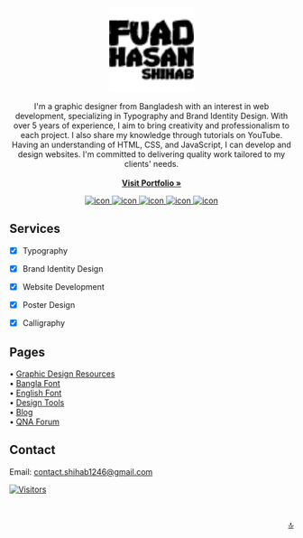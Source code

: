 <!--
**fuadhasanshihab/fuadhasanshihab** is a ✨ _special_ ✨ repository because its `README.md` (this file) appears on your GitHub profile.

Here are some ideas to get you started:

- 🔭 I’m currently working on ...
- 🌱 I’m currently learning ...
- 👯 I’m looking to collaborate on ...
- 🤔 I’m looking for help with ...
- 💬 Ask me about ...
- 📫 How to reach me: ...
- 😄 Pronouns: ...
- ⚡ Fun fact: ...
-->

<a name="top"></a>
<!-- PROJECT LOGO -->
<div align="center">
  <a href="https://github.com/fuadhasanshihab">
     <img src="https://raw.githubusercontent.com/fuadhasanshihab/img/main/footer-fuadhasanshihab.svg" alt="Fuad Hasan Shihab Logo" width="150px" height="150px">
  </a>
  <!--
  <h1 align="center">Fuad Hasan Shihab</h1>
  -->
  <p align="center">
    I'm a graphic designer from Bangladesh with an interest in web development, specializing in Typography and Brand Identity Design. With over 5 years of experience, I aim to bring creativity and professionalism to each project. I also share my knowledge through tutorials on YouTube. Having an understanding of HTML, CSS, and JavaScript, I can develop and design websites. I'm committed to delivering quality work tailored to my clients' needs.
    <br /><br/>
    <a href="https://fuadhasanshihab.blogspot.com"><strong>Visit Portfolio »</strong></a>
    <br />
  </p>
</div>

<!-- TABLE OF CONTENTS
<details>
  <summary>Table of Contents</summary>
  <ol>
    <li><a href="#follow-me-on">Follow Me On</a></li>
    <li><a href="#services">Services</a></li>
    <li><a href="#pages">Pages</a></li>
    <li><a href="#contact">Contact</a></li>
  </ol>
</details> -->

<!-- Icon - https://gist.github.com/cxmeel/0dbc95191f239b631c3874f4ccf114e2 -->
<div align="center">
<a href="https://www.facebook.com/fuadhasanshihabyt/">
    <img src="https://gist.githubusercontent.com/cxmeel/0dbc95191f239b631c3874f4ccf114e2/raw/bb4634715f95ebb209b4e0bcdd4d2d98fe64c64c/facebook-icon.svg" alt="icon" height="32">
</a>
<a href="https://www.instagram.com/fuadhasan_shihab/">
    <img src="https://gist.githubusercontent.com/cxmeel/0dbc95191f239b631c3874f4ccf114e2/raw/bb4634715f95ebb209b4e0bcdd4d2d98fe64c64c/instagram-icon.svg" alt="icon" height="32">
</a>
<a href="https://youtube.com/channel/UCVXhsiFQQAd727b5SwbbouA">
    <img src="https://gist.githubusercontent.com/cxmeel/0dbc95191f239b631c3874f4ccf114e2/raw/bb4634715f95ebb209b4e0bcdd4d2d98fe64c64c/youtube-icon.svg" alt="icon" width="32">
</a>
<a href="https://www.behance.net/fuadhasanshihab">
    <img src="https://gist.githubusercontent.com/cxmeel/0dbc95191f239b631c3874f4ccf114e2/raw/bb4634715f95ebb209b4e0bcdd4d2d98fe64c64c/behance-icon.svg" alt="icon" width="32">
</a>
<a href="https://www.pinterest.com/fuadhasan_shihab/">
    <img src="https://cdn.icon-icons.com/icons2/555/PNG/512/pinterest_icon-icons.com_53605.png" alt="icon" width="32">
</a>
</div>


<!-- Service -->
## Services

- [x] Typography
- [x] Brand Identity Design
- [x] Website Development
- [x] Poster Design
- [x] Calligraphy
    

<!-- PROJECT LOGO -->
## Pages
   • <a href="https://fuadhasanshihab.blogspot.com/search/Label/Resources">Graphic Design Resources</a><br/>
   • <a href="https://fuadhasanshihab.blogspot.com/search/Label/Resources/#bangla-font">Bangla Font</a><br/>
   • <a href="https://fuadhasanshihab.blogspot.com/search/Label/Resources/#english-font">English Font</a><br/>
   • <a href="https://fuadhasanshihab.blogspot.com/p/tools.html">Design Tools</a><br/>
   • <a href="https://fuadhasanshihab.blogspot.com/search/Label/Blog">Blog</a><br/>
   • <a href="https://fuadhasanshihab.blogspot.com/2023/10/qna.html">QNA Forum</a>


<!-- CONTACT -->
## Contact
Email:
contact.shihab1246@gmail.com
<!--
FB Messenger: [m.me/fuadhasan.shihab](https://m.me/fuadhasan.shihab/)
-->

[![Visitors](https://api.visitorbadge.io/api/visitors?path=fuadhasanshihab&label=PROFILE%20VISITORS&labelColor=%235956e9&countColor=%23263759)](https://visitorbadge.io/status?path=fuadhasanshihab)

<br/>
<p align="right"><a href="#top">🔝</a></p>

<!-- 
Copyright 
2024 
Fuad 
Hasan 
Shihab 
-->
